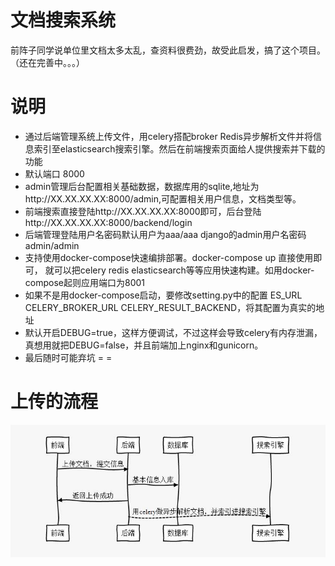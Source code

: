 文档搜索系统
====
前阵子同学说单位里文档太多太乱，查资料很费劲，故受此启发，搞了这个项目。（还在完善中。。。）

说明
===========
* 通过后端管理系统上传文件，用celery搭配broker Redis异步解析文件并将信息索引至elasticsearch搜索引擎。然后在前端搜索页面给人提供搜索并下载的功能
* 默认端口 8000
* admin管理后台配置相关基础数据，数据库用的sqlite,地址为http://XX.XX.XX.XX:8000/admin,可配置相关用户信息，文档类型等。
* 前端搜索直接登陆http://XX.XX.XX.XX:8000即可，后台登陆http://XX.XX.XX.XX:8000/backend/login
* 后端管理登陆用户名密码默认用户为aaa/aaa django的admin用户名密码admin/admin
* 支持使用docker-compose快速编排部署。docker-compose up 直接使用即可， 就可以把celery redis elasticsearch等等应用快速构建。如用docker-compose起则应用端口为8001
* 如果不是用docker-compose启动，要修改setting.py中的配置 ES_URL CELERY_BROKER_URL CELERY_RESULT_BACKEND，将其配置为真实的地址
* 默认开启DEBUG=true，这样方便调试，不过这样会导致celery有内存泄漏，真想用就把DEBUG=false，并且前端加上nginx和gunicorn。
* 最后随时可能弃坑 = =

上传的流程
===========

![index](https://github.com/mnpiozhang/DocumentSearch/blob/master/example/uploadandindex.jpg)